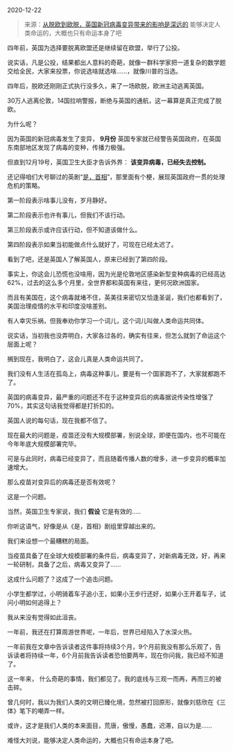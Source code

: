 2020-12-22

> 来源：[从脱欧到欧脱，英国新冠病毒变异带来的影响是深远的](http://mp.weixin.qq.com/s?__biz=MzU3NDc5Nzc0NQ==&mid=2247497887&idx=1&sn=548740aa6a568be26e8027ea31ba96a4&chksm=fd2e5a41ca59d357b6f256a4ee09b6e35abd77faf33aef550f5230c52c5ec89170edc8a799d3&scene=27#wechat_redirect)
> 能够决定人类命运的，大概也只有命运本身了吧

四年前，英国为选择要脱离欧盟还是继续留在欧盟，举行了公投。

  

说实话，凡是公投，结果都出人意料的奇葩，就像一群科学家把一道复杂的数学题交给全民，大家来投票，你说选啥就选啥......，就像川普的当选。

  

四年后，脱欧还刚刚正式执行没多久，来了一场欧脱，欧洲主动逃离英国。  

  

30万人逃离伦敦，14国拉响警报，断绝与英国的通航，这一幕算是真正完成了脱欧。

  

为什么呢？

  

因为英国的新冠病毒发生了变异， **9月份** 英国专家就已经警告英国政府，在英国东南部地区发现了病毒的变种，传播力极强。

  

但直到12月19号，英国卫生大臣才告诉外界： **该变异病毒，已经失去控制。**  

  

还记得咱们大号聊过的英剧“[是，首相](https://mp.weixin.qq.com/s?__biz=MzU0MjYwNDU2Mw==&mid=2247494937&idx=2&sn=ef70767c9f7c3a2536838fe808e9798d&chksm=fb1a8165cc6d0873a34c09bb87bb0aecf4f77503e3d81af602ced6804ece25a1aba58f347b57&token=866476602&lang=zh_CN&scene=21#wechat_redirect)”，那里面有个梗，展现英国政府一贯的处理危机的策略。

  

第一阶段表示啥事儿没有，岁月静好。

第二阶段表示也许有事儿，但我们不该行动。

第三阶段表示或许应该行动，但不知道该做什么。

第四阶段表示如果当初能做点什么就好了，可现在已经太迟了。

  

看到了吧，还是英国人了解英国人，原来已经到了第四阶段。

  

事实上，你这会儿恐慌也没啥用，因为光是伦敦地区感染新型变种病毒的已经高达62%，过去的这么多个月里，全世界都和英国有来往，更何况欧洲国家。  

  

而且有美国在，这个病毒就堵不住，英美往来密切又恰逢圣诞，我们也都看到了，美国治理疫情的水平和印度没啥差别。  

  

有人幸灾乐祸，但我奉劝你学习一个词儿，这个词儿叫做人类命运共同体。  

  

说实话，当初我也没弄明白，大家各过各的，确实有往来，但怎么就到了命运这个层面上呢？  

  

搁到现在，我明白了，这会儿真是人类命运共同了。  

  

我们没有人生活在孤岛上，病毒这种事儿，要是有一个国家跑不了，大家就都跑不了。

  

英国的病毒变异，最严重的问题还不在于这种变异后的病毒据说传染性增强了70%，其实这句话我觉得都是打折扣的。  

  

英国人说的每句话，现在我都不信了。  

  

现在最大的问题是，疫苗还没有大规模部署，别说全球，即便在国内，也不可能在今年年底大规模部署完毕。

  

可是与此同时，病毒已经变异了，而且随着传播人数的增多，进一步变异的概率加速增大。

  

那么疫苗对变异后的病毒还是否有效呢？  

  

这是一个问题。

  

当然，英国卫生专家说，我们 **假设** 它是有效的.....

  

你听这语气，好像是从《是，首相》剧组里穿越出来的。

  

我们来设想一个最糟糕的局面。  

  

当疫苗具备了在全球大规模部署的条件后，病毒变异了，对新病毒无效，好，再来一轮研制，具备了之后，病毒又变异了......

  

这成什么问题了？这成了一个追击问题。

  

小学生都学过，小明骑着车子追小王，如果小王步行还好，如果小王开着车子，试问小明如何追得上？

  

我从来没有觉得如此沮丧。  

  

一年前，我还在打算周游世界呢，一年后，世界已经陷入了水深火热。

  

一年前我在文章中告诉读者这件事将持续3个月，9个月前我没有那么乐观了，告诉读者将持续一年，6个月前我告诉读者恐怕要两年，现在你问我，我已经不知道了。

  

这一年来， 什么奇葩的事情，我们都见了。我的底线与三观一而再，再而三的被击碎。  

  

曾几何时，我以为我们人类的文明已臻化境，忽然被打回原形，就像刘慈欣在《三体》笔下的嘲弄一样。

  

或许，这才是我们人类的本来面目，荒唐，傲慢，愚蠢，迟滞，自以为是......

  

难怪大刘说，能够决定人类命运的，大概也只有命运本身了吧。

